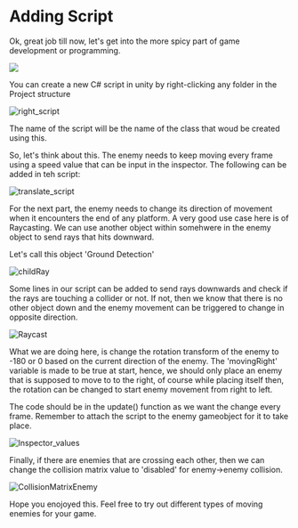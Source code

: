 # Adding Script

Ok, great job till now, let's get into the more spicy part of game development or programming.

![](https://media.giphy.com/media/13HgwGsXF0aiGY/giphy.gif)

You can create a new C# script in unity by right-clicking any folder in the Project structure 

![right_script](https://user-images.githubusercontent.com/44625252/154814427-39598bc8-d033-43bd-825d-c19779b3d3a6.png)

The name of the script will be the name of the class that woud be created using this.

So, let's think about this. The enemy needs to keep moving every frame using a speed value that can be input in the inspector. The following can be added in teh script:

![translate_script](https://user-images.githubusercontent.com/44625252/154814542-a48c67c5-9b4c-44da-b684-110c7230ded8.png)

For the next part, the enemy needs to change its direction of movement when it encounters the end of any platform. A very good use case here is of Raycasting. We can use another object within somehwere in the enemy object to send rays that hits downward.

Let's call this object 'Ground Detection'

![childRay](https://user-images.githubusercontent.com/44625252/154814674-ba264b5f-7494-41a7-89c7-ea66f95d5726.png)

Some lines in our script can be added to send rays downwards and check if the rays are touching a collider or not. If not, then we know that there is no other object down and the enemy movement can be triggered to change in opposite direction.

![Raycast](https://user-images.githubusercontent.com/44625252/154814745-4f4df615-4318-451b-bf35-cd4556713a78.png)

What we are doing here, is change the rotation transform of the enemy to -180 or 0 based on the current direction of the enemy. The 'movingRight' variable is made to be true at start, hence, we should only place an enemy that is supposed to move to to the right, of course while placing itself then, the rotation can be changed to start enemy movement from right to left.

The code should be in the update() function as we want the change every frame. Remember to attach the script to the enemy gameobject for it to take place.

![Inspector_values](https://user-images.githubusercontent.com/44625252/154814800-d58e2271-4343-4274-b0f0-d83993e26a44.png)

Finally, if there are enemies that are crossing each other, then we can change the collision matrix value to 'disabled' for enemy->enemy collision.

![CollisionMatrixEnemy](https://user-images.githubusercontent.com/44625252/154815000-b6ed2480-735b-41ed-88a0-f3ab501f03a7.png)

Hope you enojoyed this. Feel free to try out different types of moving enemies for your game.

